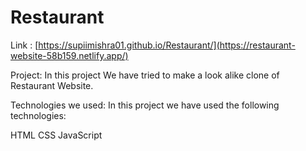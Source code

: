 # Restaurant
Link : [https://supiimishra01.github.io/Restaurant/](https://restaurant-website-58b159.netlify.app/)

Project:
In this project We have tried to make a look alike clone of Restaurant Website.

Technologies we used:
In this project we have used the following technologies:

HTML
CSS
JavaScript
